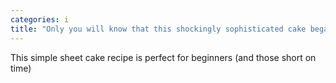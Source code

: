 ```yaml
---
categories: i
title: "Only you will know that this shockingly sophisticated cake began with a box of pancake mix"
---
```

This simple sheet cake recipe is perfect for beginners (and those short on time) 